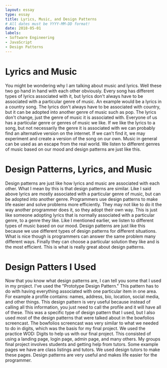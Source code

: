 ```yaml
---
layout: essay
type: essay
title: Lyrics, Music, and Design Patterns  
# All dates must be YYYY-MM-DD format!
date: 2018-05-01
labels: 
- Software Engineering 
- JavaScript
- Design Patterns
---
```

# Lyrics and Music 
You might be wondering why I am talking about music and lyrics. Well these two go hand in hand with each other obviously. Every song has different types of lyrics associated with it, but lyrics don't always have to be associated with a particular genre of music. An example would be a lyrics in a country song. The lyrics don't always have to be associated with country, but it can be adopted into another genre of music such as pop. The lyrics don't change, just the genre of music it is associated with. Everyone of us has a particular genre or genres of music we like. If we like the lyrics to a song, but not necessarily the genre it is associated with we can probably find an alternative version on the internet. If we can't find it, we may experiment and create a version of the song on our own. Music in general can be used as an escape from the real world. We listen to different genres of music based on our mood and design patterns are just like this. 

# Design Patterns, Lyrics, and Music
Design patterns are just like how lyrics and music are associated with each other. What I mean by this is that design patterns are similar. Like I said above lyrics are mostly associated with a particular genre of music, but can be adopted into another genre. Programmers use design patterns to make life easier and solve problems more efficiently. They may not like to do it the way another programmer does it, so they adopt their own way. This is just like someone adopting lyrics that is normally associated with a particular genre, to a genre they like. Like I mentioned earlier, we listen to different types of music based on our mood. Design patterns are just like this because we use different types of design patterns for different situations. What is nice though is programmers can answer the same problem many different ways. Finally they can choose a particular solution they like and is the most efficient. This is what is really great about design patterns. 

# Design Patters I Used 
Now that you know what design patterns are, I can tell you some that I used in my project. I've used the "Prototype Design Pattern." This pattern has to do with having everything associated with one particular item in one area. For example a profile contains: names, address, bio, location, social media, and other things. This design pattern is very useful because instead of calling all this information, you just need to call the profile and it will have all of these. This was a specific type of design pattern that I used, but I also used most of the design patterns that were talked about in the bowfolios screencast. The bowfolios screencast was very similar to what we needed to do in digits, which was the basis for my final project. We used the practice WOD: Digits to help us with our final project. This consisted of using a landing page, login page, admin page, and many others. My groups final project involves students and getting help from tutors. Some example pages we have are class listings and tutors. We used design tutors to make these pages. Design patterns are very useful and makes life easier for the programmer. 
